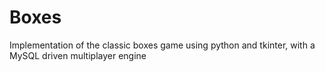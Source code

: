 # Boxes
Implementation of the classic boxes game using python and tkinter, with a MySQL driven multiplayer engine
